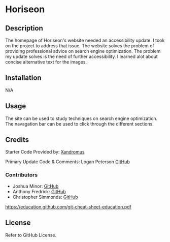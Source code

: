 # Horiseon

## Description

The homepage of Horiseon's website needed an accessibility update. I took on the project to address that issue. The website solves the problem of providing professional advice on search engine optimization. The problem my update solves is the need of further accessibility. I learned alot about concise alternative text for the images.

## Installation

N/A

## Usage

The site can be used to study techniques on search engine optimization. The navagation bar can be used to click through the different sections.

## Credits
Starter Code Provided by: [Xandromus](https://github.com/coding-boot-camp/urban-octo-telegram)

Primary Update Code & Comments: Logan Peterson [GitHub](https://github.com/codeDevLogan)

### Contributors 
- Joshua Minor: [GitHub](https://github.com/jminor90)
- Anthony Fredrick: [GitHub](https://github.com/AnthonyFrederick7)
- Christopher Simmonds: [GitHub](https://github.com/Christoph551)

https://education.github.com/git-cheat-sheet-education.pdf

## License

Refer to GitHub License.